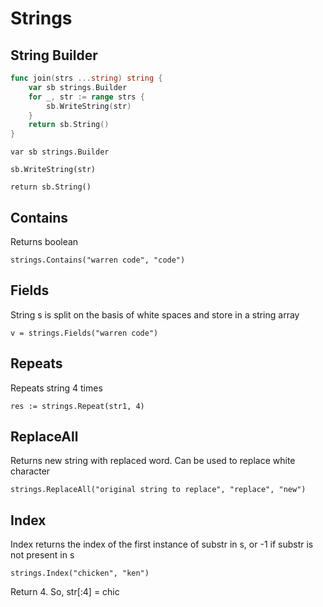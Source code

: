 # Strings

## String Builder
```go
func join(strs ...string) string {
	var sb strings.Builder
	for _, str := range strs {
		sb.WriteString(str)
	}
	return sb.String()
}
```
```
var sb strings.Builder
```
```
sb.WriteString(str)
```
```
return sb.String()
```
## Contains
Returns boolean
```
strings.Contains("warren code", "code")
```
## Fields
String s is split on the basis of white spaces and store in a string array
```
v = strings.Fields("warren code")
```
## Repeats
Repeats string 4 times
```
res := strings.Repeat(str1, 4)
```
## ReplaceAll
Returns new string with replaced word. Can be used to replace white character
```
strings.ReplaceAll("original string to replace", "replace", "new")
```
## Index
Index returns the index of the first instance of substr in s, or -1 if substr is not present in s
```
strings.Index("chicken", "ken")
```
Return 4. So, str[:4] = chic


